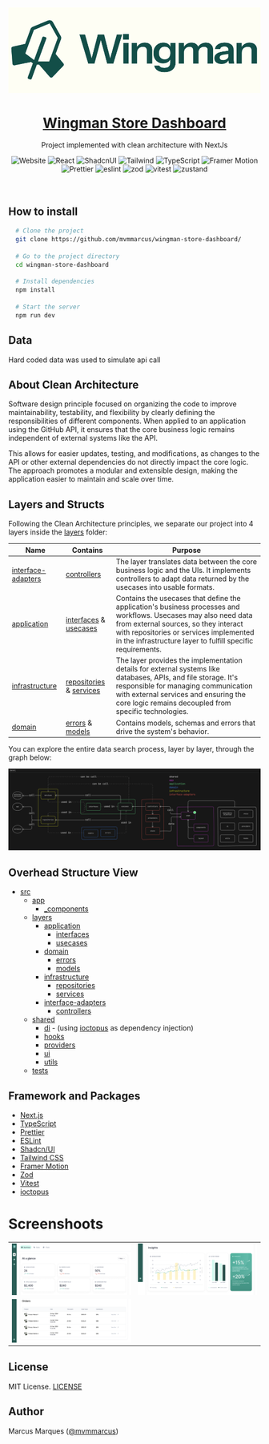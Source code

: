<a href="https://github.com/mvmmarcus/wingman-store-dashboard-dashboard">
  <img alt="clean-nextjs-github" src="./public/thumb.png" />  
  <h1 align="center">Wingman Store Dashboard</h1>
</a>

<p align="center">
  Project implemented with clean architecture with NextJs
</p>

<div align="center">
  <img src="https://img.shields.io/badge/next.js-242424?style=for-the-badge&logo=nextdotjs" alt="Website">
  <img src="https://img.shields.io/badge/React-563D7C?style=for-the-badge&logo=React&logoColor=fff" alt="React">
  <img src="https://img.shields.io/badge/shadcn%2Fui-000?logo=shadcnui&logoColor=fff&style=for-the-badge" alt="ShadcnUI">
  <img src="https://img.shields.io/badge/Tailwind-FEFEFE?style=for-the-badge&logo=tailwindcss" alt="Tailwind">
  <img src="https://img.shields.io/badge/Typescript-007acc?style=for-the-badge&logo=typescript&logoColor=fff" alt="TypeScript">
  <img src="https://img.shields.io/badge/Framer%20Motion-CC6699?style=for-the-badge&logo=framer" alt="Framer Motion">
  <img src="https://img.shields.io/badge/Prettier-242424?style=for-the-badge&logo=prettier" alt="Prettier">
  <img src="https://img.shields.io/badge/eslint-0170FE?style=for-the-badge&logo=eslint" alt="eslint">
  <img src="https://img.shields.io/badge/zod-242424?style=for-the-badge&logo=zod" alt="zod">
  <img src="https://img.shields.io/badge/vitest-242424?style=for-the-badge&logo=vitest" alt="vitest">
  <img src="https://img.shields.io/badge/zustand-242424?style=for-the-badge&logo=React" alt="zustand">
</div>
<br/>

<br/>

## How to install

```bash
  # Clone the project
  git clone https://github.com/mvmmarcus/wingman-store-dashboard/

  # Go to the project directory
  cd wingman-store-dashboard

  # Install dependencies
  npm install

  # Start the server
  npm run dev
```

## Data

Hard coded data was used to simulate api call

## About Clean Architecture

Software design principle focused on organizing the code to improve maintainability, testability, and flexibility by clearly defining the responsibilities of different components. When applied to an application using the GitHub API, it ensures that the core business logic remains independent of external systems like the API.

This allows for easier updates, testing, and modifications, as changes to the API or other external dependencies do not directly impact the core logic. The approach promotes a modular and extensible design, making the application easier to maintain and scale over time.

## Layers and Structs

Following the Clean Architecture principles, we separate our project into 4 layers inside the [layers](./src/layers/) folder:

| Name                                                   | Contains                                                                                                    | Purpose                                                                                                                                                                                                                                                           |
| ------------------------------------------------------ | ----------------------------------------------------------------------------------------------------------- | ----------------------------------------------------------------------------------------------------------------------------------------------------------------------------------------------------------------------------------------------------------------- |
| [interface-adapters](./src/layers/interface-adapters/) | [controllers](./src/layers/interface-adapters/controllers)                                                  | The layer translates data between the core business logic and the UIs. It implements controllers to adapt data returned by the usecases into usable formats.                                                                                                      |
| [application](./src/layers/application/)               | [interfaces](./src/layers/application/interfaces) & [usecases](./src/layers/application/usecases)           | Contains the usecases that define the application's business processes and workflows. Usecases may also need data from external sources, so they interact with repositories or services implemented in the infrastructure layer to fulfill specific requirements. |
| [infrastructure](./src/layers/infrastructure/)         | [repositories](./src/layers/infrastructure/repositories) & [services](./src/layers/infrastructure/services) | The layer provides the implementation details for external systems like databases, APIs, and file storage. It's responsible for managing communication with external services and ensuring the core logic remains decoupled from specific technologies.           |
| [domain](./src/layers/domain/)                         | [errors](./src/layers/domain/errors) & [models](./src/layers/domain/models)                                 | Contains models, schemas and errors that drive the system's behavior.                                                                                                                                                                                             |

You can explore the entire data search process, layer by layer, through the graph below:

<a href="https://github.com/mvmmarcus/wingman-store-dashboard/blob/main/public/clean-arch.png">
  <img alt="wingman-store-dashboard" src="./public/clean-arch.png" />
</a>

## Overhead Structure View

- [src](./src/)
  - [app](./src/app/)
    - [\_components](./src/app/_components)
  - [layers](./src/layers/)
    - [application](./src/layers/application/)
      - [interfaces](./src/layers/application/interfaces)
      - [usecases](./src/layers/application/usecases)
    - [domain](./src/layers/domain/)
      - [errors](./src/layers/domain/errors)
      - [models](./src/layers/domain/models)
    - [infrastructure](./src/layers/infrastructure/)
      - [repositories](./src/layers/infrastructure/repositories)
      - [services](./src/layers/infrastructure/services)
    - [interface-adapters](./src/layers/interface-adapters/)
      - [controllers](./src/layers/interface-adapters/controllers)
  - [shared](./src/shared/)
    - [di](./src/shared/di/) - (using [ioctopus](https://github.com/Evyweb/ioctopus) as dependency injection)
    - [hooks](./src/shared/hooks/)
    - [providers](./src/shared/providers/)
    - [ui](./src/shared/ui/)
    - [utils](./src/shared/utils/)
  - [tests](./src/tests/)

## Framework and Packages

- [Next.js](https://nextjs.org/)
- [TypeScript](https://www.typescriptlang.org/)
- [Prettier](https://prettier.io/)
- [ESLint](https://eslint.org/)
- [Shadcn/UI](https://ui.shadcn.com/)
- [Tailwind CSS](https://tailwindcss.com/)
- [Framer Motion](https://framer.com/motion)
- [Zod](https://zod.dev/)
- [Vitest](https://vitest.dev/)
- [ioctopus](https://github.com/Evyweb/ioctopus)

# Screenshoots

|                                  |                                  |
| -------------------------------- | -------------------------------- |
| ![](./public/screenshoots/1.png) | ![](./public/screenshoots/2.png) |
| ![](./public/screenshoots/3.png) |                                  |

## License

MIT License. [LICENSE](./LICENSE)

## Author

Marcus Marques ([@mvmmarcus](https://github.com/mvmmarcus))
